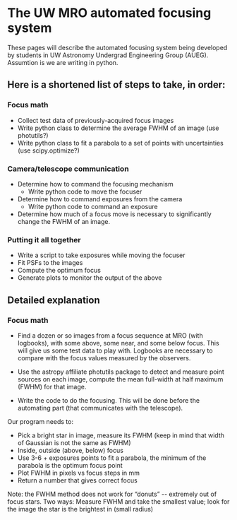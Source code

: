 # The UW MRO automated focusing system

These pages will describe the automated focusing system being developed by students in UW Astronomy Undergrad Engineering Group (AUEG). Assumtion is we are writing in python.

## Here is a shortened list of steps to take, in order:

### Focus math
* Collect test data of previously-acquired focus images
* Write python class to determine the average FWHM of an image (use photutils?)
* Write python class to fit a parabola to a set of points with uncertainties (use scipy.optimize?)

### Camera/telescope communication
* Determine how to command the focusing mechanism
  * Write python code to move the focuser
* Determine how to command exposures from the camera
  * Write python code to command an exposure
* Determine how much of a focus move is necessary to significantly change the FWHM of an image.

### Putting it all together
* Write a script to take exposures while moving the focuser
* Fit PSFs to the images
* Compute the optimum focus
* Generate plots to monitor the output of the above

## Detailed explanation

### Focus math
* Find a dozen or so images from a focus sequence at MRO (with logbooks), with some above, some near, and some below focus. This will give us some test data to play with. Logbooks are necessary to compare with the focus values measured by the observers.

* Use the astropy affiliate photutils package to detect and measure point sources on each image, compute the mean full-width at half maximum (FWHM) for that image.

* Write the code to do the focusing. This will be done before the automating part (that communicates with the telescope).

Our program needs to: 
  * Pick a bright star in image, measure its FWHM (keep in mind that width of Gaussian is not the same as FWHM)
  * Inside, outside (above, below) focus
  * Use 3-6 + exposures points to fit a parabola, the minimum of the parabola is the optimum focus point
  * Plot FWHM in pixels vs focus steps in mm
  * Return a number that gives correct focus

Note: the FWHM method does not work for “donuts” -- extremely out of focus stars.
Two ways: Measure FWHM and take the smallest value; look for the image the star is the brightest in (small radius)
